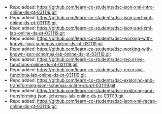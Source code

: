 
- Repo added: https://github.com/learn-co-students/dsc-json-xml-intro-online-ds-pt-031119.git
- Repo added: https://github.com/learn-co-students/dsc-json-and-xml-online-ds-pt-031119.git
- Repo added: https://github.com/learn-co-students/dsc-json-and-xml-lab-online-ds-pt-031119.git
- Repo added: https://github.com/learn-co-students/dsc-working-with-known-json-schemas-online-ds-pt-031119.git
- Repo added: https://github.com/learn-co-students/dsc-working-with-known-json-schemas-lab-online-ds-pt-031119.git
- Repo added: https://github.com/learn-co-students/dsc-recursive-functions-online-ds-pt-031119.git
- Repo added: https://github.com/learn-co-students/dsc-recursive-functions-lab-online-ds-pt-031119.git
- Repo added: https://github.com/learn-co-students/dsc-exploring-and-transforming-json-schemas-online-ds-pt-031119.git
- Repo added: https://github.com/learn-co-students/dsc-exploring-and-transforming-json-schemas-lab-online-ds-pt-031119.git
- Repo added: https://github.com/learn-co-students/dsc-json-xml-recap-online-ds-pt-031119.git
